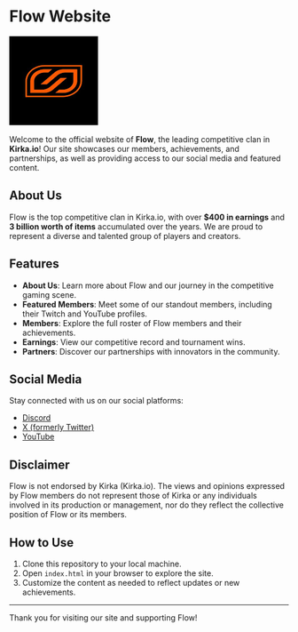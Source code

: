 # Flow Website

![Flow Logo](imgs/flow.jpg)

Welcome to the official website of **Flow**, the leading competitive clan in **Kirka.io**! Our site showcases our members, achievements, and partnerships, as well as providing access to our social media and featured content.

## About Us

Flow is the top competitive clan in Kirka.io, with over **$400 in earnings** and **3 billion worth of items** accumulated over the years. We are proud to represent a diverse and talented group of players and creators.

## Features

- **About Us**: Learn more about Flow and our journey in the competitive gaming scene.
- **Featured Members**: Meet some of our standout members, including their Twitch and YouTube profiles.
- **Members**: Explore the full roster of Flow members and their achievements.
- **Earnings**: View our competitive record and tournament wins.
- **Partners**: Discover our partnerships with innovators in the community.

## Social Media

Stay connected with us on our social platforms:

- [Discord](https://discord.gg/2FAJtUCeJk6k)
- [X (formerly Twitter)](https://x.com/flowkirka)
- [YouTube](https://www.youtube.com/channel/UCViXGYJgp-fZPjNHXL2QvWQ)

## Disclaimer

Flow is not endorsed by Kirka (Kirka.io). The views and opinions expressed by Flow members do not represent those of Kirka or any individuals involved in its production or management, nor do they reflect the collective position of Flow or its members.

## How to Use

1. Clone this repository to your local machine.
2. Open `index.html` in your browser to explore the site.
3. Customize the content as needed to reflect updates or new achievements.

---

Thank you for visiting our site and supporting Flow!